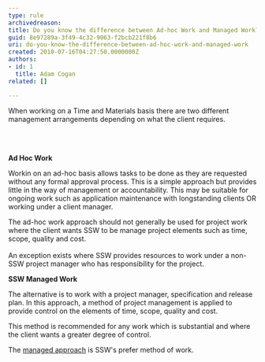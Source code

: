 ```yaml
---
type: rule
archivedreason: 
title: Do you know the difference between Ad-hoc Work and Managed Work?
guid: 8e97289a-3f49-4c32-9063-f2bcb221f8b6
uri: do-you-know-the-difference-between-ad-hoc-work-and-managed-work
created: 2010-07-16T04:27:50.0000000Z
authors:
- id: 1
  title: Adam Cogan
related: []

---
```



When working on a Time and Materials basis there are two different management arrangements depending on what the client requires. 

<br><excerpt class='endintro'></excerpt><br>

  <p>
    <b>Ad Hoc Work</b> </p>
<p>Workin on an ad-hoc basis allows tasks to be done as they are requested without any formal approval process. This is a simple approach but provides little in the way of management or accountability. This may be suitable for ongoing work such as application maintenance with longstanding clients OR working under a client manager.</p>
<p>The ad-hoc work approach should not generally be used for project work where the client wants SSW to be manage project elements such as time, scope, quality and cost. <br>
<br>
An exception exists where SSW provides resources to work under a non-SSW project manager who has responsibility for the project. </p>
<p><b>SSW Managed Work</b></p>
<p>The alternative is to work with a project manager, specification and release plan. In this approach, a method of project management is applied to provide control on the elements of time, scope, quality and cost. </p>
<p>This method is recommended for any work which is substantial and where the client wants a greater degree of control. </p>
<p>The <a href="http&#58;//www.ssw.com.au/ssw/Standards/Rules/RulestoSuccessfulSalesAccountManagement.aspx#OutcomeInitialMeetingSpecRevieworAdHocWork">managed approach</a> is SSW's prefer method of work.</p>



